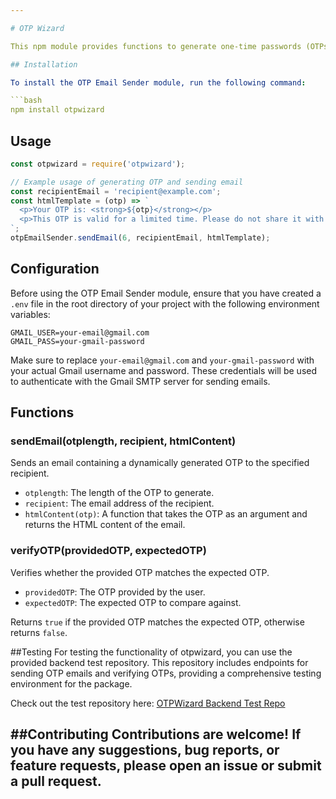 ```yaml
---

# OTP Wizard

This npm module provides functions to generate one-time passwords (OTPs) and send them via email using Nodemailer.

## Installation

To install the OTP Email Sender module, run the following command:

```bash
npm install otpwizard
```

## Usage

```javascript
const otpwizard = require('otpwizard');

// Example usage of generating OTP and sending email
const recipientEmail = 'recipient@example.com';
const htmlTemplate = (otp) => `
  <p>Your OTP is: <strong>${otp}</strong></p>
  <p>This OTP is valid for a limited time. Please do not share it with anyone.</p>
`;
otpEmailSender.sendEmail(6, recipientEmail, htmlTemplate);
```

## Configuration

Before using the OTP Email Sender module, ensure that you have created a `.env` file in the root directory of your project with the following environment variables:

```
GMAIL_USER=your-email@gmail.com
GMAIL_PASS=your-gmail-password
```

Make sure to replace `your-email@gmail.com` and `your-gmail-password` with your actual Gmail username and password. These credentials will be used to authenticate with the Gmail SMTP server for sending emails.

## Functions

### sendEmail(otplength, recipient, htmlContent)

Sends an email containing a dynamically generated OTP to the specified recipient.

- `otplength`: The length of the OTP to generate.
- `recipient`: The email address of the recipient.
- `htmlContent(otp)`: A function that takes the OTP as an argument and returns the HTML content of the email.

### verifyOTP(providedOTP, expectedOTP)

Verifies whether the provided OTP matches the expected OTP.

- `providedOTP`: The OTP provided by the user.
- `expectedOTP`: The expected OTP to compare against.

Returns `true` if the provided OTP matches the expected OTP, otherwise returns `false`.

##Testing
For testing the functionality of otpwizard, you can use the provided backend test repository. This repository includes endpoints for sending OTP emails and verifying OTPs, providing a comprehensive testing environment for the package.

Check out the test repository here: [OTPWizard Backend Test Repo](https://github.com/Aryanop0914/OTPwizard-BackendTest)

##Contributing
Contributions are welcome! If you have any suggestions, bug reports, or feature requests, please open an issue or submit a pull request.
---
```

